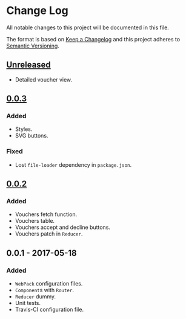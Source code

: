 # Change Log
All notable changes to this project will be documented in this file.

The format is based on [Keep a Changelog](http://keepachangelog.com/)
and this project adheres to [Semantic Versioning](http://semver.org/).

## [Unreleased]
- Detailed voucher view.

## [0.0.3]

### Added
- Styles.
- SVG buttons.

### Fixed
- Lost `file-loader` dependency in `package.json`.

## [0.0.2]

### Added
- Vouchers fetch function.
- Vouchers table.
- Vouchers accept and decline buttons.
- Vouchers patch in `Reducer`.

## 0.0.1 - 2017-05-18

### Added
- `WebPack` configuration files.
- `Component`s with `Router`.
- `Reducer` dummy.
- Unit tests.
- Travis-CI configuration file.

[Unreleased]: https://github.com/char-lie/react-vouchers/compare/v0.0.3...HEAD
[0.0.3]: https://github.com/char-lie/react-vouchers/compare/v0.0.2...v0.0.3
[0.0.2]: https://github.com/char-lie/react-vouchers/compare/v0.0.1...v0.0.2
